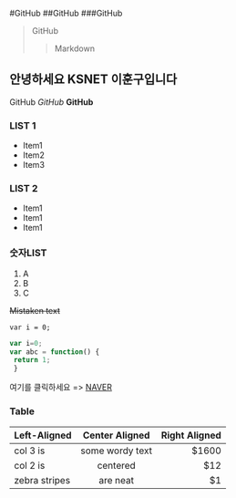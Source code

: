 #GitHub
##GitHub
###GitHub

>GitHub
>>Markdown

안녕하세요 KSNET 이훈구입니다
--

GitHub *GitHub* **GitHub**

### LIST 1
* Item1
* Item2
* Item3

### LIST 2
- Item1
- Item1
- Item1

### 숫자LIST 
1. A
1. B
1. C

~~Mistaken text~~

`var i = 0;`

```javascript
var i=0;
var abc = function() {
 return 1;
 }
```

여기를 클릭하세요 => [NAVER](http://www.naver.com)

### Table
| Left-Aligned  | Center Aligned  | Right Aligned |
| :------------ |:---------------:| -----:|
| col 3 is      | some wordy text | $1600 |
| col 2 is      | centered        |   $12 |
| zebra stripes | are neat        |    $1 |